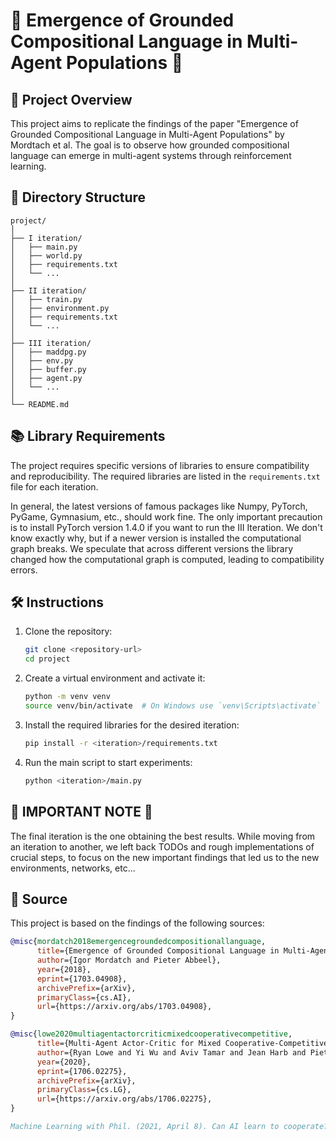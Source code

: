 # 🌟 Emergence of Grounded Compositional Language in Multi-Agent Populations 🌟

## 📜 Project Overview

This project aims to replicate the findings of the paper "Emergence of Grounded Compositional Language in Multi-Agent Populations" by Mordtach et al. The goal is to observe how grounded compositional language can emerge in multi-agent systems through reinforcement learning.

## 📂 Directory Structure

```
project/
│
├── I iteration/
│   ├── main.py
│   ├── world.py
│   ├── requirements.txt
│   └── ...
│
├── II iteration/
│   ├── train.py
│   ├── environment.py
│   ├── requirements.txt
│   └── ...
│
├── III iteration/
│   ├── maddpg.py
│   ├── env.py
│   ├── buffer.py
│   ├── agent.py
│   └── ...
│
└── README.md               
```

## 📚 Library Requirements

The project requires specific versions of libraries to ensure compatibility and reproducibility. The required libraries are listed in the `requirements.txt` file for each iteration.

In general, the latest versions of famous packages like Numpy, PyTorch, PyGame, Gymnasium, etc., should work fine.
The only important precaution is to install PyTorch version 1.4.0 if you want to run the III Iteration. We don't know exactly why, but if a newer version is installed the computational graph breaks. We speculate that across different versions the library changed how the computational graph is computed, leading to compatibility errors.

## 🛠️ Instructions

1. Clone the repository:
   ```sh
   git clone <repository-url>
   cd project
   ```

2. Create a virtual environment and activate it:
   ```sh
   python -m venv venv
   source venv/bin/activate  # On Windows use `venv\Scripts\activate`
   ```

3. Install the required libraries for the desired iteration:
   ```sh
   pip install -r <iteration>/requirements.txt
   ```

4. Run the main script to start experiments:
   ```sh
   python <iteration>/main.py
   ```

## 🚨 IMPORTANT NOTE 🚨

The final iteration is the one obtaining the best results. While moving from an iteration to another, we left back TODOs and rough implementations of crucial steps, to focus on the new important findings that led us to the new environments, networks, etc...

## 📖 Source

This project is based on the findings of the following sources:

```bibtex
@misc{mordatch2018emergencegroundedcompositionallanguage,
      title={Emergence of Grounded Compositional Language in Multi-Agent Populations}, 
      author={Igor Mordatch and Pieter Abbeel},
      year={2018},
      eprint={1703.04908},
      archivePrefix={arXiv},
      primaryClass={cs.AI},
      url={https://arxiv.org/abs/1703.04908}, 
}

@misc{lowe2020multiagentactorcriticmixedcooperativecompetitive,
      title={Multi-Agent Actor-Critic for Mixed Cooperative-Competitive Environments}, 
      author={Ryan Lowe and Yi Wu and Aviv Tamar and Jean Harb and Pieter Abbeel and Igor Mordatch},
      year={2020},
      eprint={1706.02275},
      archivePrefix={arXiv},
      primaryClass={cs.LG},
      url={https://arxiv.org/abs/1706.02275}, 
}

Machine Learning with Phil. (2021, April 8). Can AI learn to cooperate? Multi Agent Deep Deterministic Policy Gradients (MADDPG) in PyTorch [Video]. YouTube. https://www.youtube.com/watch?v=tZTQ6S9PfkE
```
